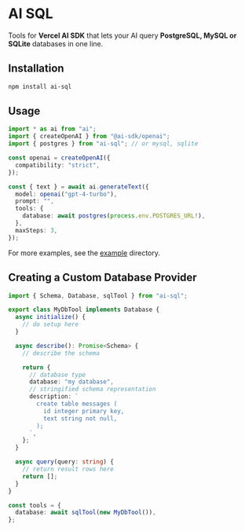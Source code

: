 # AI SQL

Tools for **Vercel AI SDK** that lets your AI query **PostgreSQL, MySQL or SQLite** databases in one line.

## Installation

```bash
npm install ai-sql
```

## Usage

```ts
import * as ai from "ai";
import { createOpenAI } from "@ai-sdk/openai";
import { postgres } from "ai-sql"; // or mysql, sqlite

const openai = createOpenAI({
  compatibility: "strict",
});

const { text } = await ai.generateText({
  model: openai("gpt-4-turbo"),
  prompt: "",
  tools: {
    database: await postgres(process.env.POSTGRES_URL!),
  },
  maxSteps: 3,
});
```

For more examples, see the [example](./example) directory.

## Creating a Custom Database Provider

```typescript
import { Schema, Database, sqlTool } from "ai-sql";

export class MyDbTool implements Database {
  async initialize() {
    // do setup here
  }

  async describe(): Promise<Schema> {
    // describe the schema

    return {
      // database type
      database: "my database",
      // stringified schema representation
      description: `
        create table messages (
          id integer primary key,
          text string not null,
        );
      `,
    };
  }

  async query(query: string) {
    // return result rows here
    return [];
  }
}

const tools = {
  database: await sqlTool(new MyDbTool()),
};
```
